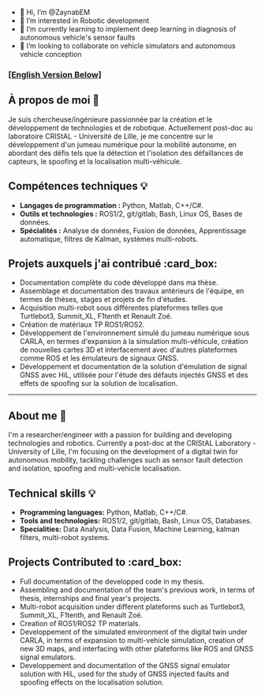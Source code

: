 - 👋 Hi, I’m @ZaynabEM
- 👀 I’m interested in Robotic development
- 🌱 I’m currently learning to implement deep learning in diagnosis of autonomous vehicle's sensor faults
- 🤝 I’m looking to collaborate on vehicle simulators and autonomous vehicle conception

### [[English Version Below]](#about-me-:seedling:)


## À propos de moi :seedling:
Je suis chercheuse/ingénieure passionnée par la création et le développement de technologies et de robotique. Actuellement post-doc au laboratoire CRIStAL - Université de Lille, je me concentre sur le développement d'un jumeau numérique pour la mobilité autonome, en abordant des défis tels que la détection et l'isolation des défaillances de capteurs, le spoofing et la localisation multi-véhicule.

## Compétences techniques :bulb:
- <strong> Langages de programmation :</strong> Python, Matlab, C++/C#.
- <strong> Outils et technologies :</strong> ROS1/2, git/gitlab, Bash, Linux OS, Bases de données.
- <strong> Spécialités :</strong> Analyse de données, Fusion de données, Apprentissage automatique, filtres de Kalman, systèmes multi-robots.

## Projets auxquels j'ai contribué :card_box:
- Documentation complète du code développé dans ma thèse.
- Assemblage et documentation des travaux antérieurs de l'équipe, en termes de thèses, stages et projets de fin d'études.
- Acquisition multi-robot sous différentes plateformes telles que Turtlebot3, Summit_XL, F1tenth et Renault Zoé.
- Création de matériaux TP ROS1/ROS2.
- Développement de l'environnement simulé du jumeau numérique sous CARLA, en termes d'expansion à la simulation multi-véhicule, création de nouvelles cartes 3D et interfacement avec d'autres plateformes comme ROS et les émulateurs de signaux GNSS.
- Développement et documentation de la solution d'émulation de signal GNSS avec HiL, utilisée pour l'étude des défauts injectés GNSS et des effets de spoofing sur la solution de localisation.


***

## About me :seedling:
I'm a researcher/engineer with a passion for building and developing technologies and robotics. Currently a post-doc at the CRIStAL Laboratory - University of Lille, I'm focusing on the development of a digital twin for autonomous mobility, tackling challenges such as sensor fault detection and isolation, spoofing and multi-vehicle localisation.

## Technical skills :bulb:
- <strong> Programming languages:</strong> Python, Matlab, C++/C#.
- <strong> Tools and technologies:</strong> ROS1/2, git/gitlab, Bash, Linux OS, Databases.
- <strong> Specialities:</strong> Data Analysis, Data Fusion, Machine Learning, kalman filters, multi-robot systems.

## Projects Contributed to :card_box:
- Full documentation of the developped code in my thesis.
- Assembling and documentation of the team's previous work, in terms of thesis, internships and final year's projects.
- Multi-robot acquisition under different plateforms such as Turtlebot3, Summit_XL, F1tenth, and Renault Zoé.
- Creation of ROS1/ROS2 TP materials.
- Developpement of the simulated environment of the digital twin under CARLA, in terms of expansion to multi-vehicle simulation, creation of new 3D maps, and interfacing with other plateforms like ROS and GNSS signal emulators.
- Developpement and documentation of the GNSS signal emulator solution with HiL, used for the study of GNSS injected faults and spoofing effects on the localisation solution.
